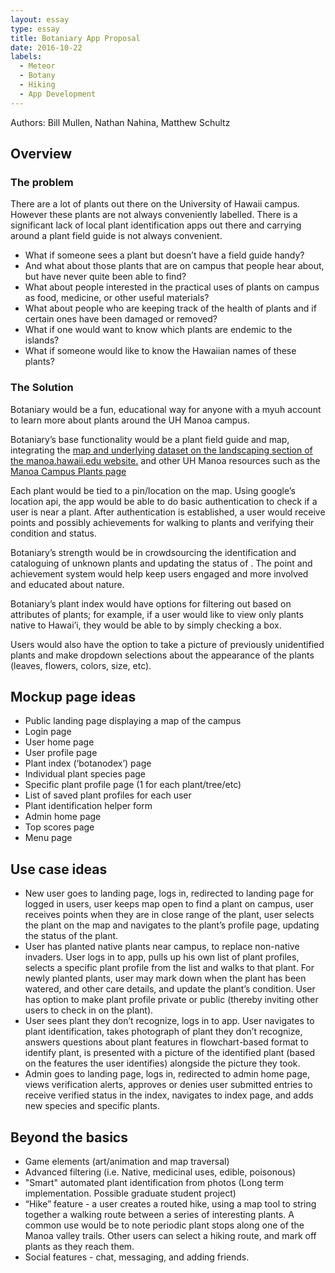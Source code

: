 ```yaml
---
layout: essay
type: essay
title: Botaniary App Proposal
date: 2016-10-22
labels:
  - Meteor
  - Botany
  - Hiking
  - App Development
---
```

Authors: Bill Mullen, Nathan Nahina, Matthew Schultz

## Overview


### The problem

There are a lot of plants out there on the University of Hawaii campus. However these plants are not always conveniently labelled. There is a significant lack of local plant identification apps out there and carrying around a plant field guide is not always convenient.
<ul>
<li>What if someone sees a plant but doesn’t have a field guide handy?</li>
<li>And what about those plants that are on campus that people hear about, but have never quite been able to find?</li>
<li>What about people interested in the practical uses of plants on campus as food, medicine, or other useful materials?</li>
<li>What about people who are keeping track of the health of plants and if certain ones have been damaged or removed?</li>
<li>What if one would want to know which plants are endemic to the islands?</li>
<li>What if someone would like to know the Hawaiian names of these plants?</li>
</ul>

### The Solution

Botaniary would be a fun, educational way for anyone with a myuh account to learn more about plants around the UH Manoa campus.

Botaniary’s base functionality would be a plant field guide and map, integrating the [map and underlying dataset on the landscaping section of the manoa.hawaii.edu website.](http://manoa.hawaii.edu/landscaping/plantmap.php) and other UH Manoa resources such as the [Manoa Campus Plants page](http://www.botany.hawaii.edu/faculty/carr/160webindex.htm)

Each plant would be tied to a pin/location on the map. Using google’s location api, the app would be able to do basic authentication to check if a user is near a plant. After authentication is established, a user would receive points and possibly achievements for walking to plants and verifying their condition and status.

Botaniary’s strength would be in crowdsourcing the identification and cataloguing of unknown plants and updating the status of . The point and achievement system would help keep users engaged and more involved and educated about nature.

Botaniary’s plant index would have options for filtering out based on attributes of plants; for example, if a user would like to view only plants native to Hawai’i, they would be able to by simply checking a box.

Users would also have the option to take a picture of previously unidentified plants and make dropdown selections about the appearance of the plants (leaves, flowers, colors, size, etc).


## Mockup page ideas

<ul>
<li>Public landing page displaying a map of the campus</li>
<li>Login page</li>
<li>User home page</li>
<li>User profile page</li>
<li>Plant index (‘botanodex’) page</li>
<li>Individual plant species page</li>
<li>Specific plant profile page (1 for each plant/tree/etc)</li>
<li>List of saved plant profiles for each user</li>
<li>Plant identification helper form</li>
<li>Admin home page</li>
<li>Top scores page</li>
<li>Menu page</li>
</uL>

## Use case ideas
<ul>
<li>New user goes to landing page, logs in, redirected to landing page for logged in users, user keeps map open to find a plant on campus, user receives points when they are in close range of the plant, user selects the plant on the map and navigates to the plant’s profile page, updating the status of the plant.</li>
<li>User has planted native plants near campus, to replace non-native invaders. User logs in to app, pulls up his own list of plant profiles, selects a specific plant profile from the list and walks to that plant. For newly planted plants, user may mark down when the plant has been watered, and other care details, and update the plant’s condition. User has option to make plant profile private or public (thereby inviting other users to check in on the plant).</li>
<li>User sees plant they don’t recognize, logs in to app. User navigates to plant identification, takes photograph of plant they don’t recognize, answers questions about plant features in flowchart-based format to identify plant, is presented with a picture of the identified plant (based on the features the user identifies) alongside the picture they took.</li>
<li>Admin goes to landing page, logs in, redirected to admin home page, views verification alerts, approves or denies user submitted entries to receive verified status in the index, navigates to index page, and adds new species and specific plants.</li>
</ul>

## Beyond the basics
<ul>
<li>Game elements (art/animation and map traversal)</li>
<li>Advanced filtering (i.e. Native, medicinal uses, edible, poisonous)</li>
<li>"Smart" automated plant identification from photos (Long term implementation. Possible graduate student project)</li>
<li>“Hike” feature - a user creates a routed hike, using a map tool to string together a walking route between a series of interesting plants. A common use would be to note periodic plant stops along one of the Manoa valley trails. Other users can select a hiking route, and mark off plants as they reach them.</li>
<li>Social features - chat, messaging, and adding friends.</li>
</ul>
